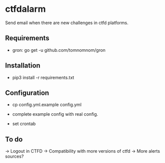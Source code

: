 # ctfdalarm

Send email when there are new challenges in ctfd platforms.

## Requirements

- gron: go get -u github.com/tomnomnom/gron

## Installation

 - pip3 install -r requirements.txt

## Configuration

 - cp config.yml.example config.yml

 - complete example config with real config.

 - set crontab

## To do

-> Logout in CTFD
-> Compatibility with more versions of ctfd
-> More alerts sources?
